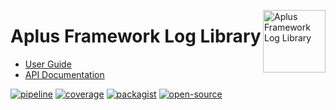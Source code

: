 <a href="https://gitlab.com/aplus-framework/libraries/log"><img src="https://gitlab.com/aplus-framework/libraries/log/-/raw/master/guide/image.png" alt="Aplus Framework Log Library" align="right" width="100"></a>

# Aplus Framework Log Library

- [User Guide](https://docs.aplus-framework.com/guides/libraries/log/index.html)
- [API Documentation](https://docs.aplus-framework.com/packages/log.html)

[![pipeline](https://gitlab.com/aplus-framework/libraries/log/badges/master/pipeline.svg)](https://gitlab.com/aplus-framework/libraries/log/-/pipelines?scope=branches)
[![coverage](https://gitlab.com/aplus-framework/libraries/log/badges/master/coverage.svg?job=test:php)](https://aplus-framework.gitlab.io/libraries/log/coverage/)
[![packagist](https://img.shields.io/packagist/v/aplus/log)](https://packagist.org/packages/aplus/log)
[![open-source](https://img.shields.io/badge/open--source-sponsor-magenta)](https://aplus-framework.com/sponsor)

